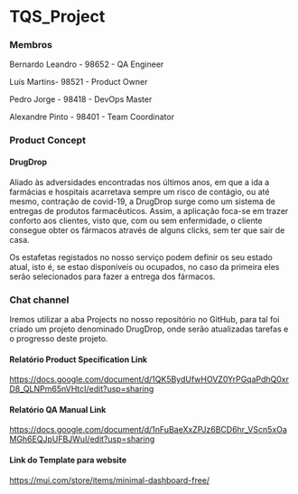 # TQS_Project

### Membros

Bernardo Leandro - 98652 - QA Engineer

Luís Martins- 98521 - Product Owner

Pedro Jorge - 98418 - DevOps Master

Alexandre Pinto - 98401 - Team Coordinator

### Product Concept

#### DrugDrop

Aliado às adversidades encontradas nos últimos anos, em que a ida a farmácias e hospitais acarretava sempre um risco de contágio, ou até mesmo, contração de covid-19, a DrugDrop surge como um sistema de entregas de produtos farmacêuticos. Assim, a aplicação foca-se em trazer conforto aos clientes, visto que, com ou sem enfermidade, o cliente consegue obter os fármacos através de alguns clicks, sem ter que saír de casa.  

Os estafetas registados no nosso serviço podem definir os seu estado atual, isto é, se estao disponíveis ou ocupados, no caso da primeira eles serão selecionados para fazer a entrega dos fármacos.

### Chat channel

Iremos utilizar a aba Projects no nosso repositório no GitHub, para tal foi criado um projeto denominado DrugDrop, onde serão atualizadas tarefas e o progresso deste projeto.

#### Relatório Product Specification Link

https://docs.google.com/document/d/1QK5BydUfwHOVZ0YrPGqaPdhQ0xrD8_QLNPm65nVHtcI/edit?usp=sharing

#### Relatório QA Manual Link

https://docs.google.com/document/d/1nFuBaeXxZPJz6BCD6hr_VScn5xOaMGh6EQJpUFBJWuI/edit?usp=sharing

#### Link do Template para website

https://mui.com/store/items/minimal-dashboard-free/